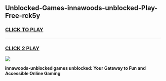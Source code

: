 
## Unblocked-Games-innawoods-unblocked-Play-Free-rck5y
<h3>
<a href="https://premium76.site?title=innawoods-unblocked&ref=10A">CLICK TO PLAY</a></h3>
<hr>

<h3>
<a href="https://premium76.site?title=innawoods-unblocked&ref=10A">CLICK 2 PLAY</a>
  
</h3>

<a href="https://premium76.site?title=innawoods-unblocked&ref=10A"><img src="https://clearcache.store/games.png"></a>


**innawoods-unblocked games unblocked: Your Gateway to Fun and Accessible Online Gaming**

